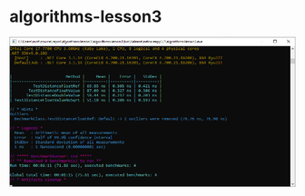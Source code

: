 # algorithms-lesson3
![Результат работы Бэнчмарков](https://github.com/doomkinn-geek/algorithms-lesson3/raw/master/algorithms-lesson3/benchmarkTests.png)
